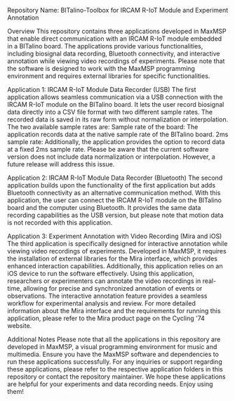 Repository Name: BITalino-Toolbox for IRCAM R-IoT Module and Experiment Annotation

Overview
This repository contains three applications developed in MaxMSP that enable direct communication with an IRCAM R-IoT module embedded in a BITalino board. The applications provide various functionalities, including biosignal data recording, Bluetooth connectivity, and interactive annotation while viewing video recordings of experiments. Please note that the software is designed to work with the MaxMSP programming environment and requires external libraries for specific functionalities.

Application 1: IRCAM R-IoT Module Data Recorder (USB)
The first application allows seamless communication via a USB connection with the IRCAM R-IoT module on the BITalino board. It lets the user record biosignal data directly into a CSV file format with two different sample rates. The recorded data is saved in its raw form without normalization or interpolation. The two available sample rates are:
  Sample rate of the board: The application records data at the native sample rate of the BITalino board.
  2ms sample rate: Additionally, the application provides the option to record data at a fixed 2ms sample rate.
Please be aware that the current software version does not include data normalization or interpolation. However, a future release will address this issue.

Application 2: IRCAM R-IoT Module Data Recorder (Bluetooth)
The second application builds upon the functionality of the first application but adds Bluetooth connectivity as an alternative communication method. With this application, the user can connect the IRCAM R-IoT module on the BITalino board and the computer using Bluetooth. It provides the same data recording capabilities as the USB version, but please note that motion data is not recorded with this application.

Application 3: Experiment Annotation with Video Recording (Mira and iOS)
The third application is specifically designed for interactive annotation while viewing video recordings of experiments. Developed in MaxMSP, it requires the installation of external libraries for the Mira interface, which provides enhanced interaction capabilities. Additionally, this application relies on an iOS device to run the software effectively.
Using this application, researchers or experimenters can annotate the video recordings in real-time, allowing for precise and synchronized annotation of events or observations. The interactive annotation feature provides a seamless workflow for experimental analysis and review.
For more detailed information about the Mira interface and the requirements for running this application, please refer to the Mira product page on the Cycling '74 website.

Additional Notes
Please note that all the applications in this repository are developed in MaxMSP, a visual programming environment for music and multimedia. Ensure you have the MaxMSP software and dependencies to run these applications successfully.
For any inquiries or support regarding these applications, please refer to the respective application folders in this repository or contact the repository maintainer.
We hope these applications are helpful for your experiments and data recording needs. Enjoy using them!
